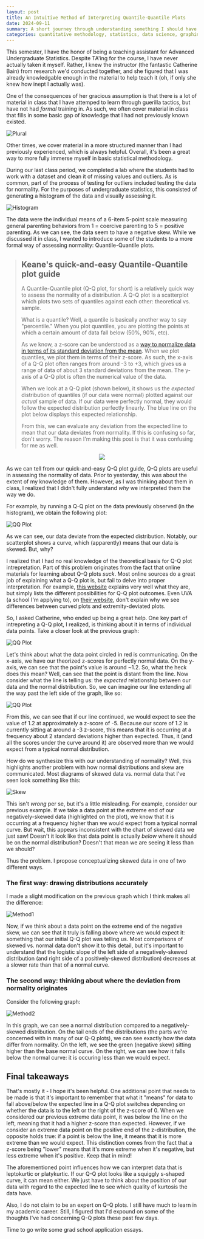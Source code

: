 ```yaml
---
layout: post
title: An Intuitive Method of Interpreting Quantile-Quantile Plots
date: 2024-09-11
summary: A short journey through understanding something I should have understood a while ago.
categories: quantitative methodology, statistics, data science, graphing
---
```


This semester, I have the honor of being a teaching assistant for Advanced Undergraduate Statistics. Despite TA'ing for the course, I have never actually taken it myself. Rather, I knew the instructor (the fantastic Catherine Bain) from research we'd conducted together, and she figured that I was already knowledgable enough in the material to help teach it (oh, if only she knew how inept I actually was). 

One of the consequences of her gracious assumption is that there is a lot of material in class that I have attemped to learn through guerilla tactics, but have not had *formal* training in. As such, we often cover material in class that fills in some basic gap of knowledge that I had not previously known existed. 

![Plural](/images/posts/qq-plots/plural.png "An example")

Other times, we cover material in a more structured manner than I had previously experienced, which is always helpful. Overall, it's been a great way to more fully immerse myself in basic statistical methodology. 

During our last class period, we completed a lab where the students had to work with a dataset and clean it of missing values and outliers. As is common, part of the process of testing for outliers included testing the data for normality. For the purposes of undergraduate statistics, this consisted of generating a histogram of the data and visually assessing it.

![Histogram](/images/posts/qq-plots/histogram.png "Looking good, R.")

The data were the individual means of a 6-item 5-point scale measuring general parenting behaviors from 1 = coercive parenting to 5 = positive parenting. As we can see, the data seem to have a negative skew. While we discussed it in class, I wanted to introduce some of the students to a more formal way of assessing normality: Quantile-Quantile plots.

> ## Keane's quick-and-easy Quantile-Quantile plot guide
> A Quantile-Quantile plot (Q-Q plot, for short) is a relatively quick way to assess the normality of a distribution. A Q-Q plot is a scatterplot which plots two sets of quantiles against each other: theoretical vs. sample.
> 
> 
> What is a quantile? Well, a quantile is basically another way to say "percentile." When you plot quantiles, you are plotting the points at which a certain amount of data fall below (50%, 90%, etc). 
>
> 
> As we know, a z-score can be understood as a [way to normalize data in terms of its standard deviation from the mean](https://www.statisticshowto.com/probability-and-statistics/z-score/). 
> When we plot quantiles, we plot them in terms of their z-score. As such, the x-axis of a Q-Q plot often ranges from around -3 to +3, which gives us a range of data of about 3 standard deviations from the mean. 
> The y-axis of a Q-Q plot is often the numerical value of the data. 
>
> 
> When we look at a Q-Q plot (shown below), it shows us the *expected* distribution of quantiles (if our data were normal) plotted against our *actual* sample of data. If our data were perfectly normal, they would follow the expected distribution perfectly linearly. The blue line on the plot below displays this expected relationship. 
>
> 
> From this, we can evaluate any deviation from the expected line to mean that our data deviates from normality. 
> If this is confusing so far, don't worry. The reason I'm making this post is that it was confusing for me as well.

<p align="center">
  <img src="/images/posts/qq-plots/exampleqq.png" />
</p>

As we can tell from our quick-and-easy Q-Q plot guide, Q-Q plots are useful in assessing the normality of data. Prior to yesterday, this was about the extent of my knowledge of them. However, as I was thinking about them in class, I realized that I didn't fully understand *why* we interpreted them the way we do.

For example, by running a Q-Q plot on the data previously observed (in the histogram), we obtain the following plot:

![QQ Plot](/images/posts/qq-plots/qqplot.png "curvy curvy")

As we can see, our data deviate from the expected distribution. Notably, our scatterplot shows a curve, which (apparently) means that our data is skewed. But, why?

I realized that I had no real knowledge of the theoretical basis for Q-Q plot intrepretation. Part of this problem originates from the fact that online materials for learning about Q-Q plots *suck*. Most online sources do a great job of explaining what a Q-Q plot is, but fail to delve into proper interpretation. For example, [this website](https://www.learningtree.com/blog/interpret-q-q-plot/) explains very well what they are, but simply lists the different possibilities for Q-Q plot outcomes. Even UVA (a school I'm applying to), on [their website](https://library.virginia.edu/data/articles/understanding-q-q-plots), don't explain why we see differences between curved plots and extremity-deviated plots. 

So, I asked Catherine, who ended up being a great help. One key part of intrepreting a Q-Q plot, I realized, is thinking about it in terms of individual data points. Take a closer look at the previous graph:

![QQ Plot](/images/posts/qq-plots/qqhighlighted.png "this color scheme brought to you by Christmas")

Let's think about what the data point circled in red is communicating. On the x-axis, we have our theorized z-scores for perfectly normal data. On the y-axis, we can see that the point's value is around ~1.2. So, what the heck does this mean? Well, can see that the point is distant from the line. Now consider what the line is telling us: the *expected* relationship between our data and the normal distribution. So, we can imagine our line extending all the way past the left side of the graph, like so:

![QQ Plot](/images/posts/qq-plots/qqextended.png "Not to scale")

From this, we can see that if our line continued, we would expect to see the value of 1.2 at approximately a z-score of -5. Because our score of 1.2 is currently sitting at around a -3 z-score, this means that it is occurring at a frequency about 2 standard deviations higher than expected. Thus, it (and all the scores under the curve around it) are observed more than we would expect from a typical normal distribution.

How do we synthesize this with our understanding of normality? Well, this highlights another problem with how normal distributions and skew are communicated. Most diagrams of skewed data vs. normal data that I've seen look something like this:

![Skew](/images/posts/qq-plots/skew.png "I'm getting tired of MS paint")

This isn't *wrong* per se, but it's a little misleading. For example, consider our previous example. If we take a data point at the extreme end of our negatively-skewed data (highlighted on the plot), we know that it is occurring at a frequency higher than we would expect from a typical normal curve. But wait, this appears inconsistent with the chart of skewed data we just saw! Doesn't it look like that data point is actually *below* where it should be on the normal distribution? Doesn't that mean we are seeing it less than we should?

Thus the problem. I propose conceptualizing skewed data in one of two different ways. 

### The first way: drawing distributions accurately

I made a slight modification on the previous graph which I think makes all the difference:

![Method1](/images/posts/qq-plots/method1.png "Showing off MS paint's curvilinear function")

Now, if we think about a data point on the extreme end of the negative skew, we can see that it truly is falling above where we would expect it: something that our initial Q-Q plot was telling us. Most comparisons of skewed vs. normal data don't show it to this detail, but it's important to understand that the logistic slope of the left side of a negatively-skewed distribution (and right side of a positively-skewed distribution) decreases at a slower rate than that of a normal curve. 

### The second way: thinking about where the deviation from normality originates

Consider the following graph:

![Method2](/images/posts/qq-plots/compare.png)

In this graph, we can see a normal distribution compared to a negatively-skewed distribution. On the tail ends of the distributions (the parts we're concerned with in many of our Q-Q plots), we can see exactly how the data differ from normality. On the left, we see the green (negative skew) sitting higher than the base normal curve. On the right, we can see how it falls below the normal curve: it is occuring less than we would expect.

## Final takeaways

That's mostly it - I hope it's been helpful. One additional point that needs to be made is that it's important to remember that what it "means" for data to fall above/below the expected line in a Q-Q plot switches depending on whether the data is to the left or the right of the z-score of 0. When we considered our previous extreme data point, it was below the line on the left, meaning that it had a higher z-score than expected. However, if we consider an extreme data point on the positive end of the z-distribution, the opposite holds true: if a point is below the line, it means that it is more extreme than we would expect. This distinction comes from the fact that a z-score being "lower" means that it's more extreme when it's negative, but less extreme when it's positive. Keep that in mind!

The aforementioned point influences how we can interpret data that is leptokurtic or platykurtic. If our Q-Q plot looks like a squiggly s-shaped curve, it can mean either. We just have to think about the position of our data with regard to the expected line to see which quality of kurtosis the data have.

Also, I do not claim to be an expert on Q-Q plots. I still have much to learn in my academic career. Still, I figured that I'd expound on some of the thoughts I've had concerning Q-Q plots these past few days. 

Time to go write some grad school application essays.